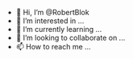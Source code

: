- 👋 Hi, I’m @RobertBlok
- 👀 I’m interested in ...
- 🌱 I’m currently learning ...
- 💞️ I’m looking to collaborate on ...
- 📫 How to reach me ...

<!---
RobertBlok/RobertBlok is a ✨ special ✨ repository because its `README.md` (this file) appears on your GitHub profile.
You can click the Preview link to take a look at your changes.
--->
